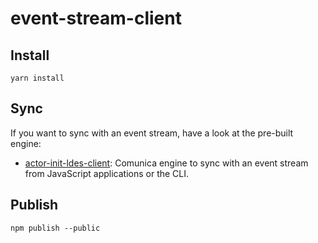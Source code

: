 # event-stream-client

## Install

```
yarn install
```

## Sync
If you want to sync with an event stream, have a look at the pre-built engine:

- [actor-init-ldes-client](https://github.com/brechtvdv/event-stream-client/tree/main/packages/actor-init-ldes-client): Comunica engine to sync with an event stream from JavaScript applications or the CLI.

## Publish

```
npm publish --public
```
